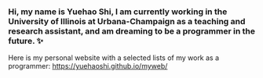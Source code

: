 ### Hi, my name is Yuehao Shi, I am currently working in the University of Illinois at Urbana-Champaign as a teaching and research assistant, and am dreaming to be a programmer in the future. ✨

Here is my personal website with a selected lists of my work as a programmer: https://yuehaoshi.github.io/myweb/

<!--
**yuehaoshi/yuehaoshi** is a ✨ _special_ ✨ repository because its `README.md` (this file) appears on your GitHub profile.

Here are some ideas to get you started:

- 🔭 I’m currently working on ...
- 🌱 I’m currently learning ...
- 👯 I’m looking to collaborate on ...
- 🤔 I’m looking for help with ...
- 💬 Ask me about ...
- 📫 How to reach me: ...
- 😄 Pronouns: ...
- ⚡ Fun fact: ...
-->

